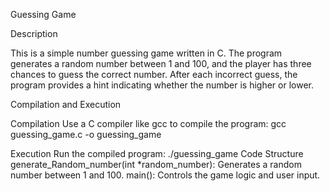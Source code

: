 Guessing Game

Description

This is a simple number guessing game written in C. The program generates a random number between 1 and 100, and the player has three chances to guess the correct number. After each incorrect guess, the program provides a hint indicating whether the number is higher or lower.

Compilation and Execution

Compilation
Use a C compiler like gcc to compile the program:
gcc guessing_game.c -o guessing_game

Execution
Run the compiled program: ./guessing_game
Code Structure
generate_Random_number(int *random_number): Generates a random number between 1 and 100.
main(): Controls the game logic and user input.
